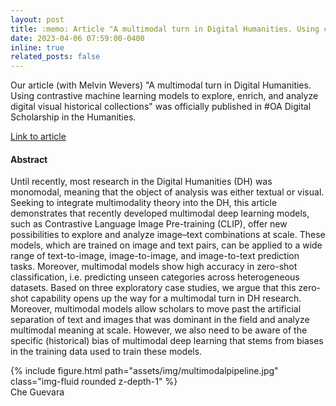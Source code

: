 ```yaml
---
layout: post
title: :memo: Article "A multimodal turn in Digital Humanities. Using contrastive machine learning models to explore, enrich, and analyze digital visual historical collections" published in Digital Scholarship in the Humanities
date: 2023-04-06 07:59:00-0400
inline: true
related_posts: false
---
```


Our article (with Melvin Wevers) "A multimodal turn in Digital Humanities. Using contrastive machine learning models to explore, enrich, and analyze digital visual historical collections" was officially published in #OA Digital Scholarship in the Humanities.

<a href="https://academic.oup.com/dsh/article/38/3/1267/7078540?login=false">Link to article</a>

#### Abstract

Until recently, most research in the Digital Humanities (DH) was monomodal, meaning that the object of analysis was either textual or visual. Seeking to integrate multimodality theory into the DH, this article demonstrates that recently developed multimodal deep learning models, such as Contrastive Language Image Pre-training (CLIP), offer new possibilities to explore and analyze image–text combinations at scale. These models, which are trained on image and text pairs, can be applied to a wide range of text-to-image, image-to-image, and image-to-text prediction tasks. Moreover, multimodal models show high accuracy in zero-shot classification, i.e. predicting unseen categories across heterogeneous datasets. Based on three exploratory case studies, we argue that this zero-shot capability opens up the way for a multimodal turn in DH research. Moreover, multimodal models allow scholars to move past the artificial separation of text and images that was dominant in the field and analyze multimodal meaning at scale. However, we also need to be aware of the specific (historical) bias of multimodal deep learning that stems from biases in the training data used to train these models.

<div class="row mt-3">
    <div class="col-sm mt-3 mt-md-0">
        {% include figure.html path="assets/img/multimodalpipeline.jpg" class="img-fluid rounded z-depth-1" %}
    </div>
</div>
<div class="caption">
   Che Guevara
</div>